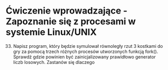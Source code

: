 # Ćwiczenie wprowadzające - Zapoznanie się z procesami w systemie Linux/UNIX  
33. Napisz program, który będzie symulował równoległy rzut 3 kostkami do gry za pomocą trzech różnych procesów utworzonych funkcją fork(). Sprawdź gdzie powinien być zainicjalizowany prawidłowo generator liczb losowych. Zastanów się dlaczego

